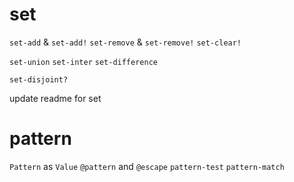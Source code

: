 # set

`set-add` & `set-add!`
`set-remove` & `set-remove!`
`set-clear!`

`set-union`
`set-inter`
`set-difference`

`set-disjoint?`

update readme for set

# pattern

`Pattern` as `Value`
`@pattern` and `@escape`
`pattern-test`
`pattern-match`

